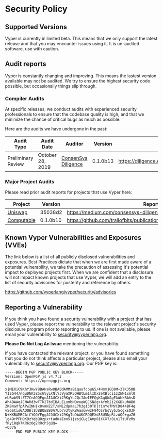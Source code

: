 # Security Policy

## Supported Versions

Vyper is currently in limited beta.
This means that we only support the latest release and that you may encounter issues using it.
It is un-audited software, use with caution.

## Audit reports

Vyper is constantly changing and improving.
This means the lastest version available may not be audited.
We try to ensure the highest security code possible, but occasionally things slip through.

### Compiler Audits

At specific releases, we conduct audits with experienced security professionals to ensure that the codebase quality is high,
and that we minimize the chance of critical bugs as much as possible.

Here are the audits we have undergone in the past:

| Audit Type | Audit Date | Auditor | Version | Report Link |
| ---------- | ---------- | ------- | ------- | ----------- |
| Preliminary Review | October 28, 2019 | [ConsenSys Diligence](https://diligence.consensys.net) | 0.1.0b13 | https://diligence.consensys.net/audits/2019/10/vyper/ |

### Major Project Audits

Please read prior audit reports for projects that use Vyper here:

<!-- Please use the tagged version if possible, or commit hash if a non-tagged version was used. -->

| Project | Version | Report Link |
| ------- | ------- | ----------- |
| [Uniswap](https://uniswap.io) | 35038d2 | https://medium.com/consensys-diligence/uniswap-audit-b90335ac007 |
| [Computable](https://www.computable.io/) | 0.1.0b10 | https://github.com/trailofbits/publications/raw/master/reviews/computable.pdf |

## Known Vyper Vulnerabilities and Exposures (VVEs)

The link below is a list of all publicly disclosed vulnerabilities and exposures.
Best Practices dictate that when we are first made aware of a potential vulnerability,
we take the precaution of assessing it's potential impact to deployed projects first.
When we are confident that a disclosure will not impact known projects that use Vyper,
we will add an entry to the list of security advisories for posterity and reference by others.

https://github.com/vyperlang/vyper/security/advisories

## Reporting a Vulnerability

If you think you have found a security vulnerability with a project that has used Vyper,
please report the vulnerability to the relevant project's security disclosure program prior
to reporting to us. If one is not available, please email your vulnerability to security@vyperlang.org.

**Please Do Not Log An Issue** mentioning the vulnerability.

If you have contacted the relevant project, or you have found something that you do not think affects
a particular project, please also email your vulnerability to security@vyperlang.org. Our PGP key is:
```
-----BEGIN PGP PUBLIC KEY BLOCK-----
Version: OpenPGP.js v4.7.2
Comment: https://openpgpjs.org

xjMEXiC9KhYJKwYBBAHaRw8BAQdAMMsB1qaofcbuG5/4Hmm1GD8M+2lKJ50B
YI2G44/nquDNK3Z5cGVyLXNlY3VyaXR5QHBtLm1lIDx2eXBlci1zZWN1cml0
eUBwbS5tZT7CeAQQFgoAIAUCXiC9KgYLCQcIAwIEFQgKAgQWAgEAAhkBAhsD
Ah4BAAoJENARd3wFTk2lbdIBALELumbNOvueWQJSN8g+AYmb2i2XGDkuhWB0
ZK8maVfpAPwINHjx8vmNZ2T/aML2dpmaL7h2g13OTDjt1nYeTMVCD844BF4g
vSoSCisGAQQBl1UBBQEBB0A7Lb7v2tyRBAasuwwzF94OzrbqVybJ5cgxsO3F
N+XKBAMBCAfCYQQYFggACQUCXiC9KgIbDAAKCRDQEXd8BU5NpRLzAQC+gaZ6
lg4OrPFHOK9zYqbQ0zpx+tadKaEoo51jzsjCLgEAmp01XCX7/0Ln1TtUFzMy
fRy18qk7KR6zOg2RRch5gQQ=
=O37G
-----END PGP PUBLIC KEY BLOCK-----
```
